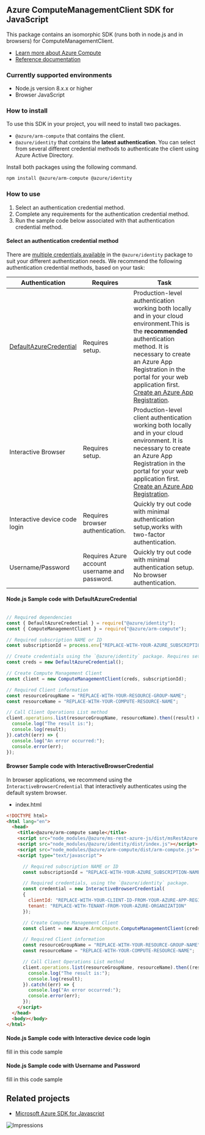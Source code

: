 ## Azure ComputeManagementClient SDK for JavaScript

This package contains an isomorphic SDK (runs both in node.js and in browsers) for ComputeManagementClient.

* [Learn more about Azure Compute](https://azure.microsoft.com/en-us/product-categories/compute/)
* [Reference documentation](https://docs.microsoft.com/en-us/javascript/api/@azure/arm-compute/?view=azure-node-latest)

### Currently supported environments

- Node.js version 8.x.x or higher
- Browser JavaScript

### How to install 

To use this SDK in your project, you will need to install two packages.
- `@azure/arm-compute` that contains the client.
- `@azure/identity` that contains the **latest authentication**. You can select from several different credential methods to authenticate the client using Azure Active Directory.

Install both packages using the following command.

```bash
npm install @azure/arm-compute @azure/identity
```

### How to use

1. Select an authentication credential method.
1. Complete any requirements for the authentication credential method.
1. Run the sample code below associated with that authentication credential method. 

#### Select an authentication credential method

There are [multiple credentials available](https://github.com/Azure/azure-sdk-for-js/blob/master/sdk/identity/identity/README.md#azure-identity-client-library-for-javascript) in the `@azure/identity` package to suit your different authentication needs. We recommend the following authentication credential methods, based on your task:

|Authentication|Requires|Task|
|--|--|--|
|[DefaultAzureCredential](https://github.com/Azure/azure-sdk-for-js/blob/master/sdk/identity/identity/README.md#defaultazurecredential)|Requires setup.|Production-level authentication working both locally and in your cloud environment.This is the **recommended** authentication method. It is necessary to create an Azure App Registration in the portal for your web application first. [Create an Azure App Registration](https://docs.microsoft.com/en-us/azure/active-directory/develop/app-objects-and-service-principals#application-registration).|
|Interactive Browser|Requires setup.|Production-level client authentication working both locally and in your cloud environment. It is necessary to create an Azure App Registration in the portal for your web application first. [Create an Azure App Registration](https://docs.microsoft.com/en-us/azure/active-directory/develop/app-objects-and-service-principals#application-registration).|
|Interactive device code login|Requires browser authentication.|Quickly try out code with minimal authentication setup,works with two-factor authentication.|
|Username/Password|Requires Azure account username and password.|Quickly try out code with minimal authentication setup. No browser authentication.| 

#### Node.js Sample code with DefaultAzureCredential

```javascript

// Required dependencies
const { DefaultAzureCredential } = require("@azure/identity");
const { ComputeManagementClient } = require("@azure/arm-compute");

// Required subscription NAME or ID
const subscriptionId = process.env["REPLACE-WITH-YOUR-AZURE_SUBSCRIPTION-NAME-OR-ID"];

// Create credentials using the `@azure/identity` package. Requires setup before use.
const creds = new DefaultAzureCredential();

// Create Compute Management Client
const client = new ComputeManagementClient(creds, subscriptionId);

// Required Client information
const resourceGroupName = "REPLACE-WITH-YOUR-RESOURCE-GROUP-NAME";
const resourceName = "REPLACE-WITH-YOUR-COMPUTE-RESOURCE-NAME";

// Call Client Operations List method
client.operations.list(resourceGroupName, resourceName).then((result) => {
  console.log("The result is:");
  console.log(result);
}).catch((err) => {
  console.log("An error occurred:");
  console.error(err);
});
```

#### Browser Sample code with InteractiveBrowserCredential

In browser applications, we recommend using the `InteractiveBrowserCredential` that interactively authenticates using the default system browser.

- index.html

```html
<!DOCTYPE html>
<html lang="en">
  <head>
    <title>@azure/arm-compute sample</title>
    <script src="node_modules/@azure/ms-rest-azure-js/dist/msRestAzure.js"></script>
    <script src="node_modules/@azure/identity/dist/index.js"></script>
    <script src="node_modules/@azure/arm-compute/dist/arm-compute.js"></script>
    <script type="text/javascript">

      // Required subscription NAME or ID
      const subscriptionId = "REPLACE-WITH-YOUR-AZURE_SUBSCRIPTION-NAME-OR-ID";

      // Required credentials, using the `@azure/identity` package.
      const credential = new InteractiveBrowserCredential(
      {
        clientId: "REPLACE-WITH-YOUR-CLIENT-ID-FROM-YOUR-AZURE-APP-REGISTRATION",
        tenant: "REPLACE-WITH-TENANT-FROM-YOUR-AZURE-ORGANIZATION"
      });

      // Create Compute Management Client
      const client = new Azure.ArmCompute.ComputeManagementClient(creds, subscriptionId);

      // Required Client information
      const resourceGroupName = "REPLACE-WITH-YOUR-RESOURCE-GROUP-NAME";
      const resourceName = "REPLACE-WITH-YOUR-COMPUTE-RESOURCE-NAME";

      // Call Client Operations List method
      client.operations.list(resourceGroupName, resourceName).then((result) => {
        console.log("The result is:");
        console.log(result);
      }).catch((err) => {
        console.log("An error occurred:");
        console.error(err);
      });
    </script>
  </head>
  <body></body>
</html>
```

#### Node.js Sample code with Interactive device code login

fill in this code sample

#### Node.js Sample code with Username and Password

fill in this code sample

## Related projects

- [Microsoft Azure SDK for Javascript](https://github.com/Azure/azure-sdk-for-js)

![Impressions](https://azure-sdk-impressions.azurewebsites.net/api/impressions/azure-sdk-for-js/sdk/compute/arm-compute/README.png)
